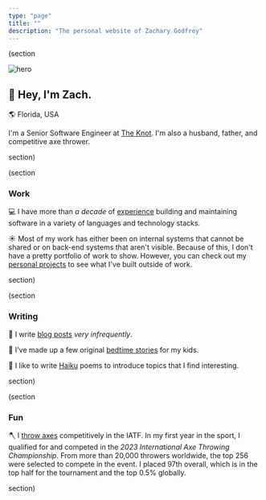 ```yaml
---
type: "page"
title: ""
description: "The personal website of Zachary Godfrey"
---
```


(section

![hero](data:image/png;base64,{{>hero}})

## :wave: Hey, I'm Zach.

:earth_americas: Florida, USA

I'm a Senior Software Engineer at [The Knot](https://theknot.com). I'm also a husband, father, and competitive axe thrower.

section)

(section

### Work

:computer: I have more than *a decade* of [experience](/work) building and maintaining software in a variety of languages and technology stacks.

:sunny: Most of my work has either been on internal systems that cannot be shared or on back-end systems that aren't visible. Because of this, I don't have a pretty portfolio of work to show. However, you can check out my [personal projects](/projects) to see what I've built outside of work.

section)

(section

### Writing

:speech_balloon: I write [blog posts](/blog) *very infrequently*.

:teddy_bear: I've made up a few original [bedtime stories](/bedtime-stories) for my kids.

:thought_balloon: I like to write [Haiku](/haiku) poems to introduce topics that I find interesting.

section)

(section

### Fun

:axe: I [throw axes](https://axescores.com/player/1207260) competitively in the IATF. In my first year in the sport, I qualified for and competed in the *2023 International Axe Throwing Championship*. From more than 20,000 throwers worldwide, the top 256 were selected to compete in the event. I placed 97th overall, which is in the top half for the tournament and the top 0.5% globally.

section)

